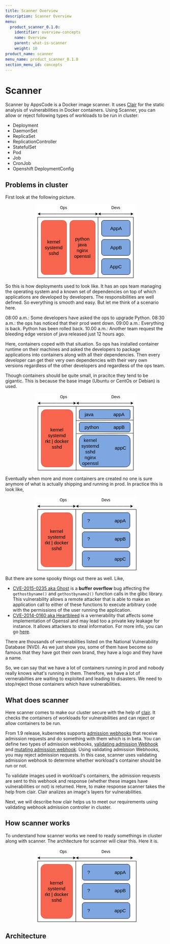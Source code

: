 ```yaml
---
title: Scanner Overview
description: Scanner Overview
menu:
  product_scanner_0.1.0:
    identifier: overview-concepts
    name: Overview
    parent: what-is-scanner
    weight: 10
product_name: scanner
menu_name: product_scanner_0.1.0
section_menu_id: concepts
---
```


# Scanner

Scanner by AppsCode is a Docker image scanner. It uses [Clair](https://github.com/coreos/clair) for the static analysis of vulnerabilities in Docker containers. Using Scanner, you can allow or reject following types of workloads to be run in cluster:

- Deployment
- DaemonSet
- ReplicaSet
- ReplicationController
- StatefulSet
- Pod
- Job
- CronJob
- Openshift DeploymentConfig

## Problems in cluster

First look at the following picture.
<p align="center">
  <img src="/docs/images/traditional-deployment.png">
</p>

So this is how deployments used to look like. It has an ops team managing the operating system and a known set of dependencies on top of which applications are developed by developers. The responsibilities are well defined. So everything is smooth and easy. But let me think of a scenario here.

08:00 a.m.: Some developers have asked the ops to upgrade Python.
08:30 a.m.: the ops has noticed that their prod went down.
09:00 a.m.: Everything is back. Python has been rolled back.
10.00 a.m.: Another team request the bleeding edge version of java released just 12 hours ago.

Here, containers coped with that situation. So ops has installed container runtime on their machines and asked the developers to package applications into containers along with all their dependencies. Then every developer can get their very own dependencies with their very own versions regardless of the other developers and regardless of the ops team.

Though containers should be quite small, in pracitce they tend to be gigantic. This is because the base image (Ubuntu or CentOs or Debian) is used.
<p align="center">
  <img src="/docs/images/containers-may-be-gigantic.png">
</p>

Eventually when more and more containers are created no one is sure anymore of what is actually shipping and running in prod. In practice this is look like,
<p align="center">
  <img src="/docs/images/in-practice-what-is-running-in-container.png">
</p>

But there are some spooky things out there as well. Like,
- [CVE-2015-0235 aka Ghost](https://nvd.nist.gov/vuln/detail/CVE-2015-0235) is a **buffer overflow** bug affecting the `gethostbyname()` and `gethostbyname2()` function calls in the glibc library. This vulnerability allows a remote attacker that is able to make an application call to either of these functions to execute arbitrary code with the permissions of the user running the application.
- [CVE-2014-0160 aka Heartbleed](https://nvd.nist.gov/vuln/detail/CVE-2014-0160) is a vernerability that affects some implementation of Openssl and may lead too a private key leakage for instance. It allows attackers to steal information. For more info, you can go [here](http://heartbleed.com/).

There are thousands of vernerabilities listed on the National Vulnerability Database (NVD). As we just show you, some of them have become so famous that they have got their own brand, they have a logo and they have a name.

So, we can say that we have a lot of containers running in prod and nobody really knows what's running in them. Therefore, we have a lot of vernerabilties are waiting to exploited and leading to disasters. We need to stop/reject those containers which have vulnerabilities.

## What does scanner

Here scanner comes to make our cluster secure with the help of [clair](https://github.com/coreos/clair/). It checks the containers of workloads for vulnerabilities and can reject or allow containers to be run.

From 1.9 release, kubernetes supports [admission webhooks](https://kubernetes.io/docs/admin/extensible-admission-controllers/#admission-webhooks) that receive admission requests and do something with them which is in beta. You can define two types of admission webhooks, [validating admission Webhook](https://kubernetes.io/docs/admin/admission-controllers.md#validatingadmissionwebhook-alpha-in-18-beta-in-19) and [mutating admission webhook](https://kubernetes.io/docs/admin/admission-controllers.md#mutatingadmissionwebhook-beta-in-19). Using validating admission Webhooks, you may reject admission requests. In this case, scanner uses validating admission webhook to determine whether workload's container should be run or not.

To validate images used in workload's containers, the admission requests are sent to this webhook and response (whether these images have vulnerabilities or not) is returned. Here, to make response scanner takes the help from clair. Clair analizes an image's layers for vulnerabilities.

Next, we will describe how clair helps us to meet our requirements using validating webhook admission controller in cluster.

## How scanner works

To understand how scanner works we need to ready somethings in cluster along with scanner. The architecture for scanner will clear this. Here it is.
<p align="center">
  <img src="/docs/images/in-practice-what-is-running-in-container.png">
</p>


## Architecture